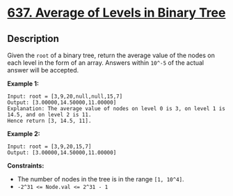 # [637. Average of Levels in Binary Tree](https://leetcode.com/problems/average-of-levels-in-binary-tree/)

## Description
Given the `root` of a binary tree, return the average value of the nodes on each level in the form of an array. Answers within `10^-5` of the actual answer will be accepted.

**Example 1:**
```
Input: root = [3,9,20,null,null,15,7]
Output: [3.00000,14.50000,11.00000]
Explanation: The average value of nodes on level 0 is 3, on level 1 is 14.5, and on level 2 is 11.
Hence return [3, 14.5, 11].
```

**Example 2:**
```
Input: root = [3,9,20,15,7]
Output: [3.00000,14.50000,11.00000]
```

**Constraints:**
- The number of nodes in the tree is in the range `[1, 10^4]`.
- `-2^31 <= Node.val <= 2^31 - 1`
